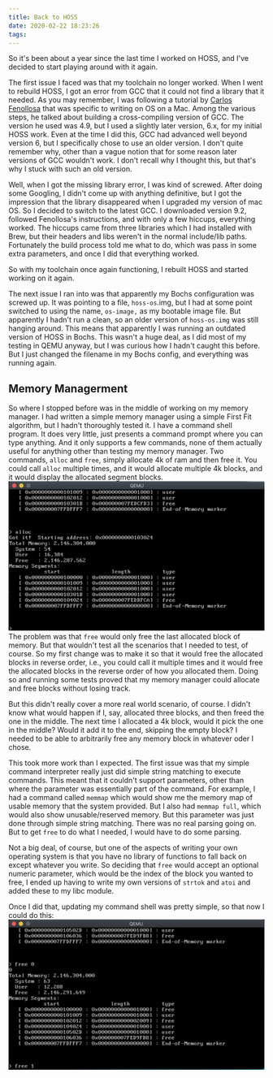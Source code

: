 ```yaml
---
title: Back to HOSS
date: 2020-02-22 18:23:26
tags:
---
```

So it's been about a year since the last time I worked on HOSS, and I've decided to start playing around with it again.

The first issue I faced was that my toolchain no longer worked.  When I went to rebuild HOSS, I got an error from GCC that it could not find a library that it needed.  As you may remember, I was following a tutorial by [Carlos Fenollosa](https://github.com/cfenollosa/os-tutorial) that was specific to writing on OS on a Mac.  Among the various steps, he talked about building a cross-compiling version of GCC.  The version he used was 4.9, but I used a slightly later version, 6.x, for my initial HOSS work.  Even at the time I did this, GCC had advanced well beyond version 6, but I specifically chose to use an older version.  I don't quite remember why, other than a vague notion that for some reason later versions of GCC wouldn't work.  I don't recall why I thought this, but that's why I stuck with such an old version.

Well, when I got the missing library error, I was kind of screwed.  After doing some Googling, I didn't come up with anything definitive, but I got the impression that the library disappeared when I upgraded my version of mac OS.  So I decided to switch to the latest GCC.  I downloaded version 9.2, followed Fenollosa's instructions, and with only a few hiccups, everything worked.  The hiccups came from three libraries which I had installed with Brew, but their headers and libs weren't in the normal include/lib paths.  Fortunately the build process told me what to do, which was pass in some extra parameters, and once I did that everything worked.

So with my toolchain once again functioning, I rebuilt HOSS and started working on it again.

The next issue I ran into was that apparently my Bochs configuration was screwed up.  It was pointing to a file, `hoss-os`.img, but I had at some point switched to using the name, `os-image,` as my bootable image file.  But apparently I hadn't run a clean, so an older version of `hoss-os.img` was still hanging around.  This means that apparently I was running an outdated version of HOSS in Bochs.  This wasn't a huge deal, as I did most of my testing in QEMU anyway, but I was curious how I hadn't caught this before.  But I just changed the filename in my Bochs config, and everything was running again.

## Memory Managerment

So where I stopped before was in the middle of working on my memory manager.  I had written a simple memory manager using a simple First Fit algorithm, but I hadn't thoroughly tested it.  I have a command shell program.  It does very little, just presents a command prompt where you can type anything.  And it only supports a few commands, none of them actually useful for anything other than testing my memory manager.  Two commands, `alloc` and `free`, simply allocate 4k of ram and then free it.  You could call `alloc` multiple times, and it would allocate multiple 4k blocks, and it would display the allocated segment blocks.
![](images/alloc.png)
The problem was that `free` would only free the last allocated block of memory.  But that wouldn't test all the scenarios that I needed to test, of course.  So my first change was to make it so that it would free the allocated blocks in reverse order, i.e., you could call it multiple times and it would free the allocated blocks in the reverse order of how you allocated them.  Doing so and running some tests proved that my memory manager could allocate and free blocks without losing track.

But this didn't really cover a more real world scenario, of course.  I didn't know what would happen if I, say, allocated three blocks, and then freed the one in the middle.  The next time I allocated a 4k block, would it pick the one in the middle?  Would it add it to the end, skipping the empty block?  I needed to be able to arbitrarily free any memory block in whatever oder I chose.

This took more work than I expected.  The first issue was that my simple command interpreter really just did simple string matching to execute commands.  This meant that it couldn't support parameters, other than where the parameter was essentially part of the command.  For example, I had a command called `memmap` which would show me the memory map of usable memory that the system provided.  But I also had `memmap full`, which would also show unusable/reserved memory.  But this parameter was just done through simple string matching.  There was no real parsing going on.  But to get `free` to do what I needed, I would have to do some parsing.

Not a big deal, of course, but one of the aspects of writing your own operating system is that you have no library of functions to fall back on except whatever you write.  So deciding that `free` would accept an optional numeric parameter, which would be the index of the block you wanted to free, I ended up having to write my own versions of `strtok` and `atoi` and added these to my libc module.

Once I did that, updating my command shell was pretty simple, so that now I could do this:
![](images/alloc_and_free.png)